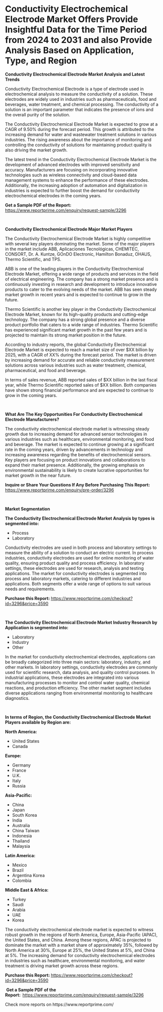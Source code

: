 <p><h1>Conductivity Electrochemical Electrode Market Offers Provide Insightful Data for the Time Period from 2024 to 2031 and also Provide Analysis Based on Application, Type, and Region</h1></p><p><strong>Conductivity Electrochemical Electrode Market Analysis and Latest Trends</strong></p>
<p><p>Conductivity Electrochemical Electrode is a type of electrode used in electrochemical analysis to measure the conductivity of a solution. These electrodes are widely used in industries such as pharmaceuticals, food and beverages, water treatment, and chemical processing. The conductivity of a solution is an important parameter that indicates the presence of ions and the overall purity of the solution.</p><p>The Conductivity Electrochemical Electrode Market is expected to grow at a CAGR of 9.50% during the forecast period. This growth is attributed to the increasing demand for water and wastewater treatment solutions in various industries. The rising awareness about the importance of monitoring and controlling the conductivity of solutions for maintaining product quality is also driving the market growth.</p><p>The latest trend in the Conductivity Electrochemical Electrode Market is the development of advanced electrodes with improved sensitivity and accuracy. Manufacturers are focusing on incorporating innovative technologies such as wireless connectivity and cloud-based data management systems to enhance the performance of these electrodes. Additionally, the increasing adoption of automation and digitalization in industries is expected to further boost the demand for conductivity electrochemical electrodes in the coming years.</p></p>
<p><strong>Get a Sample PDF of the Report:&nbsp;</strong> <a href="https://www.reportprime.com/enquiry/request-sample/3296">https://www.reportprime.com/enquiry/request-sample/3296</a></p>
<p>&nbsp;</p>
<p><strong>Conductivity Electrochemical Electrode Major Market Players</strong></p>
<p><p>The Conductivity Electrochemical Electrode Market is highly competitive with several key players dominating the market. Some of the major players in the market include ABB, Aplicaciones Tecnológicas, CHEMITEC, CONSORT, Dr. A. Kuntze, GOnDO Electronic, Hamilton Bonaduz, OHAUS, Thermo Scientific, and TPS.</p><p>ABB is one of the leading players in the Conductivity Electrochemical Electrode Market, offering a wide range of products and services in the field of electrical engineering. The company has a strong market presence and is continuously investing in research and development to introduce innovative products to cater to the evolving needs of the market. ABB has seen steady market growth in recent years and is expected to continue to grow in the future.</p><p>Thermo Scientific is another key player in the Conductivity Electrochemical Electrode Market, known for its high-quality products and cutting-edge technology. The company has a strong global presence and a diverse product portfolio that caters to a wide range of industries. Thermo Scientific has experienced significant market growth in the past few years and is projected to maintain its strong market position in the future.</p><p>According to industry reports, the global Conductivity Electrochemical Electrode Market is expected to reach a market size of over $XX billion by 2025, with a CAGR of XX% during the forecast period. The market is driven by increasing demand for accurate and reliable conductivity measurement solutions across various industries such as water treatment, chemical, pharmaceutical, and food and beverage.</p><p>In terms of sales revenue, ABB reported sales of $XX billion in the last fiscal year, while Thermo Scientific reported sales of $XX billion. Both companies have shown strong financial performance and are expected to continue to grow in the coming years.</p></p>
<p>&nbsp;</p>
<p><strong>What Are The Key Opportunities For Conductivity Electrochemical Electrode Manufacturers?</strong></p>
<p><p>The conductivity electrochemical electrode market is witnessing steady growth due to increasing demand for advanced sensor technologies in various industries such as healthcare, environmental monitoring, and food and beverage. The market is expected to continue growing at a significant rate in the coming years, driven by advancements in technology and increasing awareness regarding the benefits of electrochemical sensors. Key players are focusing on product innovations and collaborations to expand their market presence. Additionally, the growing emphasis on environmental sustainability is likely to create lucrative opportunities for market growth in the near future.</p></p>
<p><strong>Inquire or Share Your Questions If Any Before Purchasing This Report:</strong> <a href="https://www.reportprime.com/enquiry/pre-order/3296">https://www.reportprime.com/enquiry/pre-order/3296</a></p>
<p>&nbsp;</p>
<p><strong>Market Segmentation</strong></p>
<p><strong>The Conductivity Electrochemical Electrode Market Analysis by types is segmented into:</strong></p>
<p><ul><li>Process</li><li>Laboratory</li></ul></p>
<p><p>Conductivity electrodes are used in both process and laboratory settings to measure the ability of a solution to conduct an electric current. In process industries, conductivity electrodes are used for online monitoring of water quality, ensuring product quality and process efficiency. In laboratory settings, these electrodes are used for research, analysis and testing applications. The market for conductivity electrodes is segmented into process and laboratory markets, catering to different industries and applications. Both segments offer a wide range of options to suit various needs and requirements.</p></p>
<p><strong>Purchase this Report:&nbsp;</strong><a href="https://www.reportprime.com/checkout?id=3296&price=3590">https://www.reportprime.com/checkout?id=3296&price=3590</a></p>
<p>&nbsp;</p>
<p><strong>The Conductivity Electrochemical Electrode Market Industry Research by Application is segmented into:</strong></p>
<p><ul><li>Laboratory</li><li>Industry</li><li>Other</li></ul></p>
<p><p>In the market for conductivity electrochemical electrodes, applications can be broadly categorized into three main sectors: laboratory, industry, and other markets. In laboratory settings, conductivity electrodes are commonly used for scientific research, data analysis, and quality control purposes. In industrial applications, these electrodes are integrated into various manufacturing processes to monitor and control water quality, chemical reactions, and production efficiency. The other market segment includes diverse applications ranging from environmental monitoring to healthcare diagnostics.</p></p>
<p>&nbsp;</p>
<p><strong>In terms of Region, the Conductivity Electrochemical Electrode Market Players available by Region are:</strong></p>
<p>
    <p> <strong> North America: </strong>
        <ul>
            <li>United States</li>
            <li>Canada</li>
        </ul>
        </p> 
    <p> <strong> Europe: </strong>
        <ul>
            <li>Germany</li>
            <li>France</li>
            <li>U.K.</li>
            <li>Italy</li>
            <li>Russia</li>
        </ul>
        </p> 
    <p> <strong> Asia-Pacific: </strong>
        <ul>
            <li>China</li>
            <li>Japan</li>
            <li>South Korea</li>
            <li>India</li>
            <li>Australia</li>
            <li>China Taiwan</li>
            <li>Indonesia</li>
            <li>Thailand</li>
            <li>Malaysia</li>
        </ul>
        </p> 
    <p> <strong> Latin America: </strong>
        <ul>
            <li>Mexico</li>
            <li>Brazil</li>
            <li>Argentina Korea</li>
            <li>Colombia</li>
        </ul>
        </p> 
    <p> <strong> Middle East & Africa: </strong>
        <ul>
            <li>Turkey</li>
            <li>Saudi</li>
            <li>Arabia</li>
            <li>UAE</li>
            <li>Korea</li>
        </ul>
    </p>
    </p>
<p><p>The conductivity electrochemical electrode market is expected to witness robust growth in the regions of North America, Europe, Asia-Pacific (APAC), the United States, and China. Among these regions, APAC is projected to dominate the market with a market share of approximately 35%, followed by North America at 30%, Europe at 25%, the United States at 5%, and China at 5%. The increasing demand for conductivity electrochemical electrodes in industries such as healthcare, environmental monitoring, and water treatment is driving market growth across these regions.</p></p>
<p><strong>Purchase this Report: </strong><a href="https://www.reportprime.com/checkout?id=3296&price=3590">https://www.reportprime.com/checkout?id=3296&price=3590</a></p>
<p>&nbsp;<strong>Get a Sample PDF of the Report:&nbsp;&nbsp;</strong><a href="https://www.reportprime.com/enquiry/request-sample/3296">https://www.reportprime.com/enquiry/request-sample/3296</a></p>
<p><strong></strong></p>
<p>Check more reports on https://www.reportprime.com/</p>